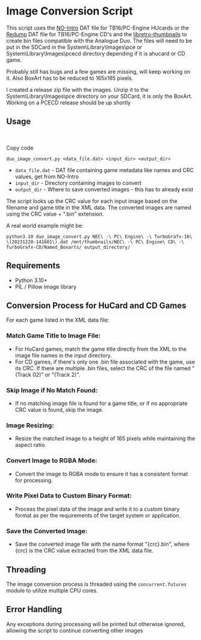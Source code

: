 # Image Conversion Script

This script uses the [NO-Intro](https://datomatic.no-intro.org) DAT file for TB16/PC-Engine HUcards or the [Redump](http://http://redump.org/downloads/) DAT file for TB16/PC-Engine CD's and the [libretro-thumbnails](https://github.com/libretro-thumbnails/libretro-thumbnails) to create bin files compatible with the Analogue Duo.  The files will need to be put in the SDCard in the System\Library\Images\pce or System\Library\Images\pcecd directory depending if it is ahucard or CD game.

Probably still has bugs and a few games are missing, will keep working on it.  Also BoxArt has to be reduced to 165x165 pixels.

I created a release zip file with the images.  Unzip it to the System\Library\Images\pce directory on your SDCard, it is only the BoxArt.  Working on a PCECD release should be up shortly

## Usage

&nbsp;

Copy code

`duo_image_convert.py <data_file.dat> <input_dir> <output_dir>`

- `data_file.dat` \- DAT file containing game metadata like names and CRC values, get from NO-Intro
- `input_dir` \- Directory containing images to convert
- `output_dir` \- Where to save converted images - this has to already exist

The script looks up the CRC value for each input image based on the filename and game title in the XML data. The converted images are named using the CRC value + ".bin" extension.

A real world example might be:

`python3.10 duo_image_convert.py NEC\ -\ PC\ Engine\ -\ TurboGrafx-16\ \(20231220-141601\).dat /mnt/thumbnails/NEC\ -\ PC\ Engine\ CD\ -\ TurboGrafx-CD/Named_Boxarts/ output_directory/`

## Requirements

- Python 3.10+
- PIL / Pillow image library

## Conversion Process for HuCard and CD Games
For each game listed in the XML data file:

### Match Game Title to Image File:
  - For HuCard games, match the game title directly from the XML to the image file names in the input directory.
  - For CD games, if there's only one .bin file associated with the game, use its CRC. If there are multiple .bin files, select the CRC of the file named "(Track 02)" or "(Track 2)".

### Skip Image if No Match Found:
  - If no matching image file is found for a game title, or if no appropriate CRC value is found, skip the image.

### Image Resizing:
  - Resize the matched image to a height of 165 pixels while maintaining the aspect ratio.

### Convert Image to RGBA Mode:
  - Convert the image to RGBA mode to ensure it has a consistent format for processing.

### Write Pixel Data to Custom Binary Format:
  - Process the pixel data of the image and write it to a custom binary format as per the requirements of the target system or application.

### Save the Converted Image:
  - Save the converted image file with the name format "{crc}.bin", where {crc} is the CRC value extracted from the XML data file.

## Threading

The image conversion process is threaded using the `concurrent.futures` module to utilize multiple CPU cores.

## Error Handling

Any exceptions during processing will be printed but otherwise ignored, allowing the script to continue converting other images
